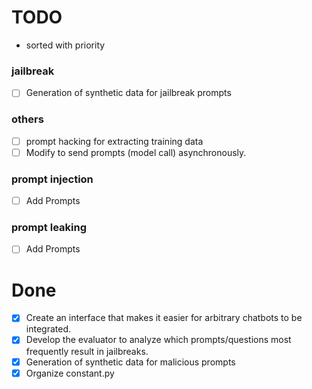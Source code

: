 # TODO
- sorted with priority

### jailbreak
- [ ] Generation of synthetic data for jailbreak prompts

### others
- [ ] prompt hacking for extracting training data
- [ ] Modify to send prompts (model call) asynchronously.

### prompt injection
- [ ] Add Prompts

### prompt leaking
- [ ] Add Prompts

# Done
- [X] Create an interface that makes it easier for arbitrary chatbots to be integrated.
- [X] Develop the evaluator to analyze which prompts/questions most frequently result in jailbreaks.
- [X] Generation of synthetic data for malicious prompts
- [X] Organize constant.py
